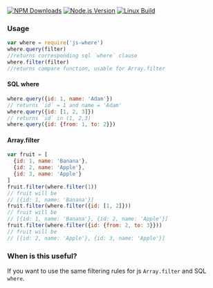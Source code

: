 [![NPM Downloads][downloads-image]][downloads-url]
[![Node.js Version][node-version-image]][node-version-url]
[![Linux Build][travis-image]][travis-url]

### Usage
```js
var where = require('js-where')
where.query(filter)
//returns corresponding sql `where` clause
where.filter(filter)
//returns compare function, usable for Array.filter
```
#### SQL where
```js
where.query({id: 1, name: 'Adam'})
// returns `id` = 1 and name = 'Adam'
where.query({id: [1, 2, 3]})
// returns `id` in (1, 2,3)
where.query({id: {from: 1, to: 2}})
```
#### Array.filter
```js
var fruit = [
  {id: 1, name: 'Banana'},
  {id: 2, name: 'Apple'},
  {id: 3, name: 'Apple'}
]
fruit.filter(where.filter(1))
// fruit will be
// [{id: 1, name: 'Banana'}]
fruit.filter(where.filter({id: [1, 2]}))
// fruit will be
// [{id: 1, name: 'Banana'}, {id: 2, name: 'Apple'}]
fruit.filter(where.filter({id: {from: 2, to: 3}}))
// fruit will be
// [{id: 2, name: 'Apple'}, {id: 3, name: 'Apple'}]
```

### When is this useful?
If you want to use the same filtering rules for js `Array.filter` and SQL `where`.

[downloads-image]: https://img.shields.io/npm/dm/js-where.svg
[downloads-url]: https://npmjs.org/package/js-where
[node-version-image]: http://img.shields.io/node/v/js-where.svg
[node-version-url]: http://nodejs.org/download/
[travis-image]: https://img.shields.io/travis/afanasy/js-where/master.svg
[travis-url]: https://travis-ci.org/afanasy/js-where
